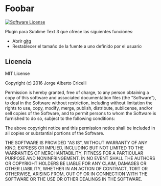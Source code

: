 # Foobar

[![Software License](https://img.shields.io/badge/license-MIT-brightgreen.svg?style=flat-square)](LICENSE.txt)

Plugin para Sublime Text 3 que ofrece las siguientes funciones:
- Abrir [gitg](https://wiki.gnome.org/Apps/Gitg/)
- Restablecer el tamaño de la fuente a uno definido por el usuario

## Licencia

MIT License

Copyright (c) 2016 Jorge Alberto Cricelli

Permission is hereby granted, free of charge, to any person obtaining a copy
of this software and associated documentation files (the "Software"), to deal
in the Software without restriction, including without limitation the rights
to use, copy, modify, merge, publish, distribute, sublicense, and/or sell
copies of the Software, and to permit persons to whom the Software is
furnished to do so, subject to the following conditions:

The above copyright notice and this permission notice shall be included in all
copies or substantial portions of the Software.

THE SOFTWARE IS PROVIDED "AS IS", WITHOUT WARRANTY OF ANY KIND, EXPRESS OR
IMPLIED, INCLUDING BUT NOT LIMITED TO THE WARRANTIES OF MERCHANTABILITY,
FITNESS FOR A PARTICULAR PURPOSE AND NONINFRINGEMENT. IN NO EVENT SHALL THE
AUTHORS OR COPYRIGHT HOLDERS BE LIABLE FOR ANY CLAIM, DAMAGES OR OTHER
LIABILITY, WHETHER IN AN ACTION OF CONTRACT, TORT OR OTHERWISE, ARISING FROM,
OUT OF OR IN CONNECTION WITH THE SOFTWARE OR THE USE OR OTHER DEALINGS IN THE
SOFTWARE.
